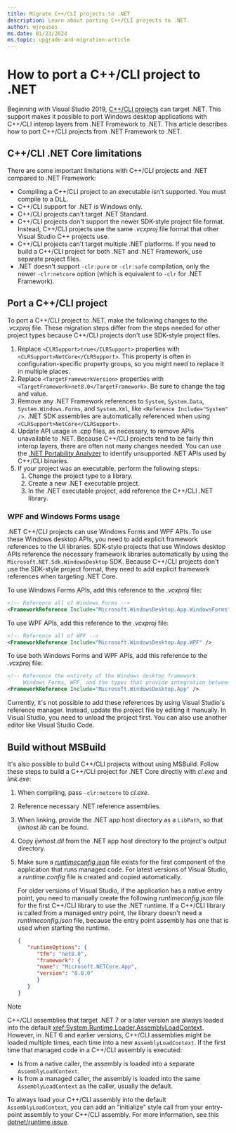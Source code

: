 ```yaml
---
title: Migrate C++/CLI projects to .NET
description: Learn about porting C++/CLI projects to .NET.
author: mjrousos
ms.date: 01/23/2024
ms.topic: upgrade-and-migration-article
---
```


# How to port a C++/CLI project to .NET

Beginning with Visual Studio 2019, [C++/CLI projects](/cpp/dotnet/dotnet-programming-with-cpp-cli-visual-cpp) can target .NET. This support makes it possible to port Windows desktop applications with C++/CLI interop layers from .NET Framework to .NET. This article describes how to port C++/CLI projects from .NET Framework to .NET.

## C++/CLI .NET Core limitations

There are some important limitations with C++/CLI projects and .NET compared to .NET Framework:

- Compiling a C++/CLI project to an executable isn't supported. You must compile to a DLL.
- C++/CLI support for .NET is Windows only.
- C++/CLI projects can't target .NET Standard.
- C++/CLI projects don't support the newer SDK-style project file format. Instead, C++/CLI projects use the same _.vcxproj_ file format that other Visual Studio C++ projects use.
- C++/CLI projects can't target multiple .NET platforms. If you need to build a C++/CLI project for both .NET and .NET Framework, use separate project files.
- .NET doesn't support `-clr:pure` or `-clr:safe` compilation, only the newer `-clr:netcore` option (which is equivalent to `-clr` for .NET Framework).

## Port a C++/CLI project

To port a C++/CLI project to .NET, make the following changes to the _.vcxproj_ file. These migration steps differ from the steps needed for other project types because C++/CLI projects don't use SDK-style project files.

01. Replace `<CLRSupport>true</CLRSupport>` properties with `<CLRSupport>NetCore</CLRSupport>`. This property is often in configuration-specific property groups, so you might need to replace it in multiple places.
01. Replace `<TargetFrameworkVersion>` properties with `<TargetFramework>net8.0</TargetFramework>`. Be sure to change the tag and value.
01. Remove any .NET Framework references to `System`, `System.Data`, `System.Windows.Forms`, and `System.Xml`, like `<Reference Include="System" />`. .NET SDK assemblies are automatically referenced when using `<CLRSupport>NetCore</CLRSupport>`.
01. Update API usage in _.cpp_ files, as necessary, to remove APIs unavailable to .NET. Because C++/CLI projects tend to be fairly thin interop layers, there are often not many changes needed. You can use the [.NET Portability Analyzer](../../standard/analyzers/portability-analyzer.md) to identify unsupported .NET APIs used by C++/CLI binaries.
01. If your project was an executable, perform the following steps:
    01. Change the project type to a library.
    01. Create a new .NET executable project.
    01. In the .NET executable project, add reference the C++/CLI .NET library.

### WPF and Windows Forms usage

.NET C++/CLI projects can use Windows Forms and WPF APIs. To use these Windows desktop APIs, you need to add explicit framework references to the UI libraries. SDK-style projects that use Windows desktop APIs reference the necessary framework libraries automatically by using the `Microsoft.NET.Sdk.WindowsDesktop` SDK. Because C++/CLI projects don't use the SDK-style project format, they need to add explicit framework references when targeting .NET Core.

To use Windows Forms APIs, add this reference to the _.vcxproj_ file:

```xml
<!-- Reference all of Windows Forms -->
<FrameworkReference Include="Microsoft.WindowsDesktop.App.WindowsForms" />
```

To use WPF APIs, add this reference to the _.vcxproj_ file:

```xml
<!-- Reference all of WPF -->
<FrameworkReference Include="Microsoft.WindowsDesktop.App.WPF" />
```

To use both Windows Forms and WPF APIs, add this reference to the _.vcxproj_ file:

```xml
<!-- Reference the entirety of the Windows desktop framework:
     Windows Forms, WPF, and the types that provide integration between them -->
<FrameworkReference Include="Microsoft.WindowsDesktop.App" />
```

Currently, it's not possible to add these references by using Visual Studio's reference manager. Instead, update the project file by editing it manually. In Visual Studio, you need to unload the project first. You can also use another editor like Visual Studio Code.

## Build without MSBuild

It's also possible to build C++/CLI projects without using MSBuild. Follow these steps to build a C++/CLI project for .NET Core directly with _cl.exe_ and _link.exe_:

01. When compiling, pass `-clr:netcore` to _cl.exe_.
01. Reference necessary .NET reference assemblies.
01. When linking, provide the .NET app host directory as a `LibPath`, so that _ijwhost.lib_ can be found.
01. Copy _ijwhost.dll_ from the .NET app host directory to the project's output directory.
01. Make sure a [_runtimeconfig.json_](https://github.com/dotnet/sdk/blob/main/documentation/specs/runtime-configuration-file.md) file exists for the first component of the application that runs managed code. For latest versions of Visual Studio, a _runtime.config_ file is created and copied automatically.

    For older versions of Visual Studio, if the application has a native entry point, you need to manually create the following _runtimeconfig.json_ file for the first C++/CLI library to use the .NET runtime. If a C++/CLI library is called from a managed entry point, the library doesn't need a _runtimeconfig.json_ file, because the entry point assembly has one that is used when starting the runtime.

    ```json
    {
       "runtimeOptions": {
          "tfm": "net8.0",
          "framework": {
          "name": "Microsoft.NETCore.App",
          "version": "8.0.0"
          }
       }
    }
    ```

> [!NOTE]
> C++/CLI assemblies that target .NET 7 or a later version are always loaded into the default <xref:System.Runtime.Loader.AssemblyLoadContext>. However, in .NET 6 and earlier versions, C++/CLI assemblies might be loaded multiple times, each time into a new `AssemblyLoadContext`. If the first time that managed code in a C++/CLI assembly is executed:
>
> - Is from a native caller, the assembly is loaded into a separate `AssemblyLoadContext`.
> - Is from a managed caller, the assembly is loaded into the same `AssemblyLoadContext` as the caller, usually the default.
>
> To always load your C++/CLI assembly into the default `AssemblyLoadContext`, you can add an "initialize" style call from your entry-point assembly to your C++/CLI assembly. For more information, see this [dotnet/runtime issue](https://github.com/dotnet/runtime/issues/61105).
